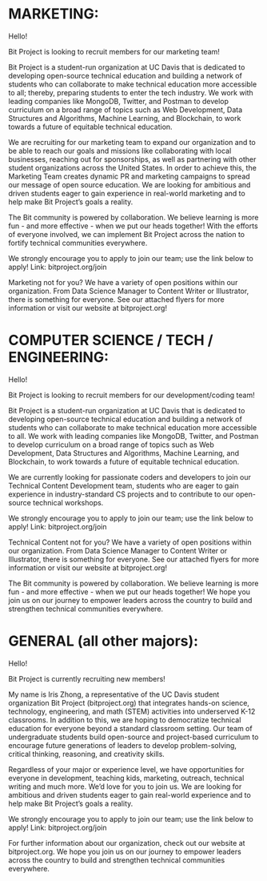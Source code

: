 # MARKETING:

Hello! 


Bit Project is looking to recruit members for our marketing team! 


Bit Project is a student-run organization at UC Davis that is dedicated to developing open-source technical education and building a network of students who can collaborate to make technical education more accessible to all; thereby, preparing students to enter the tech industry. We work with leading companies like MongoDB, Twitter, and Postman to develop curriculum on a broad range of topics such as Web Development, Data Structures and Algorithms, Machine Learning, and Blockchain, to work towards a future of equitable technical education.


We are recruiting for our marketing team to expand our organization and to be able to reach our goals and missions like collaborating with local businesses, reaching out for sponsorships, as well as partnering with other student organizations across the United States. In order to achieve this, the Marketing Team creates dynamic PR and marketing campaigns to spread our message of open source education. We are looking for ambitious and driven students eager to gain experience in real-world marketing and to help make Bit Project’s goals a reality.


The Bit community is powered by collaboration. We believe learning is more fun - and more effective - when we put our heads together! With the efforts of everyone involved, we can implement Bit Project across the nation to fortify technical communities everywhere. 


We strongly encourage you to apply to join our team; use the link below to apply! Link: bitproject.org/join 


Marketing not for you? We have a variety of open positions within our organization. From Data Science Manager to Content Writer or Illustrator, there is something for everyone. See our attached flyers for more information or visit our website at bitproject.org!


# COMPUTER SCIENCE / TECH / ENGINEERING:

Hello! 


Bit Project is looking to recruit members for our development/coding team! 


Bit Project is a student-run organization at UC Davis that is dedicated to developing open-source technical education and building a network of students who can collaborate to make technical education more accessible to all. We work with leading companies like MongoDB, Twitter, and Postman to develop curriculum on a broad range of topics such as Web Development, Data Structures and Algorithms, Machine Learning, and Blockchain, to work towards a future of equitable technical education.


We are currently looking for passionate coders and developers to join our Technical Content Development team, students who are eager to gain experience in industry-standard CS projects and to contribute to our open-source technical workshops.
 

We strongly encourage you to apply to join our team; use the link below to apply! Link: bitproject.org/join

Technical Content not for you? We have a variety of open positions within our organization. From Data Science Manager to Content Writer or Illustrator, there is something for everyone. See our attached flyers for more information or visit our website at bitproject.org!

The Bit community is powered by collaboration. We believe learning is more fun - and more effective - when we put our heads together! We hope you join us on our journey to empower leaders across the country to build and strengthen technical communities everywhere.

# GENERAL (all other majors):

Hello! 


Bit Project is currently recruiting new members! 


My name is Iris Zhong, a representative of the UC Davis student organization Bit Project (bitproject.org) that integrates hands-on science, technology, engineering, and math (STEM) activities into underserved K-12 classrooms. In addition to this, we are hoping to democratize technical education for everyone beyond a standard classroom setting. Our team of undergraduate students build open-source and project-based curriculum to encourage future generations of leaders to develop problem-solving, critical thinking, reasoning, and creativity skills.


Regardless of your major or experience level, we have opportunities for everyone in development, teaching kids, marketing, outreach, technical writing and much more. We’d love for you to join us. We are looking for ambitious and driven students eager to gain real-world experience and to help make Bit Project’s goals a reality.


We strongly encourage you to apply to join our team; use the link below to apply! Link: bitproject.org/join


For further information about our organization, check out our website at bitproject.org. We hope you join us on our journey to empower leaders across the country to build and strengthen technical communities everywhere.
